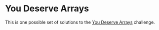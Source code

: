 # You Deserve Arrays

This is one possible set of solutions to the [You Deserve Arrays](https://github.com/ci-wdi-900/you-deserve-arrays) challenge.
